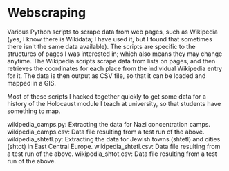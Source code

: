 # Webscraping
Various Python scripts to scrape data from web pages, such as Wikipedia (yes, I know there is Wikidata; I have used it, but I found that sometimes there isn't the same data available). The scripts are specific to the structures of pages I was interested in; which also means they may change anytime. The Wikipedia scripts scrape data from lists on pages, and then retrieves the coordinates for each place from the individual Wikipedia entry for it. The data is then output as CSV file, so that it can be loaded and mapped in a GIS.

Most of these scripts I hacked together quickly to get some data for a history of the Holocaust module I teach at university, so that students have something to map.

wikipedia_camps.py: Extracting the data for Nazi concentration camps.
wikipedia_camps.csv: Data file resulting from a test run of the above.
wikipedia_shtetl.py: Extracting the data for Jewish towns (shtetl) and cities (shtot) in East Central Europe.
wikipedia_shtetl.csv: Data file resulting from a test run of the above.
wikipedia_shtot.csv: Data file resulting from a test run of the above.
